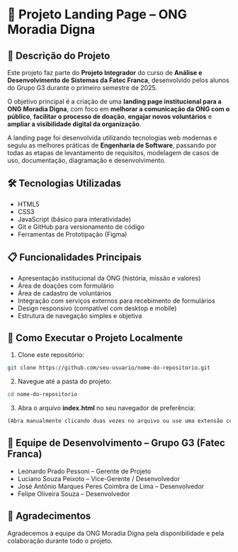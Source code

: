
# 🌱 Projeto Landing Page – ONG Moradia Digna

## 📌 Descrição do Projeto

Este projeto faz parte do **Projeto Integrador** do curso de **Análise e Desenvolvimento de Sistemas da Fatec Franca**, desenvolvido pelos alunos do Grupo G3 durante o primeiro semestre de 2025.

O objetivo principal é a criação de uma **landing page institucional para a ONG Moradia Digna**, com foco em **melhorar a comunicação da ONG com o público**, **facilitar o processo de doação**, **engajar novos voluntários** e **ampliar a visibilidade digital da organização**.

A landing page foi desenvolvida utilizando tecnologias web modernas e seguiu as melhores práticas de **Engenharia de Software**, passando por todas as etapas de levantamento de requisitos, modelagem de casos de uso, documentação, diagramação e desenvolvimento.

## 🛠️ Tecnologias Utilizadas

- HTML5
- CSS3
- JavaScript (básico para interatividade)
- Git e GitHub para versionamento de código
- Ferramentas de Prototipação (Figma)

## 📋 Funcionalidades Principais

- Apresentação institucional da ONG (história, missão e valores)
- Área de doações com formulário
- Área de cadastro de voluntários
- Integração com serviços externos para recebimento de formulários
- Design responsivo (compatível com desktop e mobile)
- Estrutura de navegação simples e objetiva

## 🚀 Como Executar o Projeto Localmente

1. Clone este repositório:

```bash
git clone https://github.com/seu-usuario/nome-do-repositorio.git
```

2. Navegue até a pasta do projeto:

```bash
cd nome-do-repositorio
```

3. Abra o arquivo **index.html** no seu navegador de preferência:

```bash
(Abra manualmente clicando duas vezes no arquivo ou use uma extensão como Live Server no VS Code)
```
## 👥 Equipe de Desenvolvimento – Grupo G3 (Fatec Franca)

- Leonardo Prado Pessoni – Gerente de Projeto
- Luciano Souza Peixoto – Vice-Gerente / Desenvolvedor
- José Antônio Marques Peres Coimbra de Lima – Desenvolvedor
- Felipe Oliveira Souza – Desenvolvedor

## 📢 Agradecimentos

Agradecemos à equipe da ONG Moradia Digna pela disponibilidade e pela colaboração durante todo o projeto.

